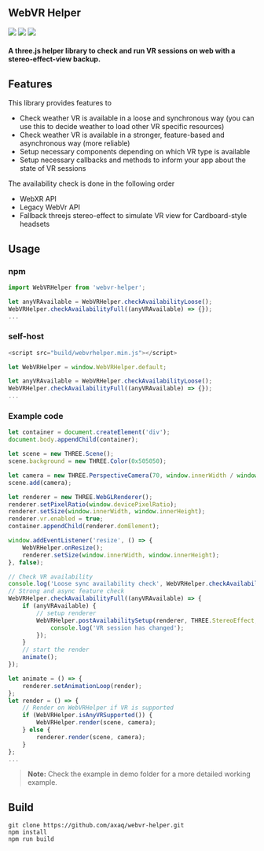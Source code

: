 <h2>WebVR Helper</h2>
<a href="https://travis-ci.org/axaq/webvr-helper"><img src="https://travis-ci.org/axaq/webvr-helper.svg?branch=master" /></a> <a href="https://david-dm.org/axaq/webvr-helper?type=dev"><img src="https://david-dm.org/axaq/webvr-helper.svg" /></a> <a href="https://api.dependabot.com/badges/status?host=github&repo=axaq/webvr-helper"><img src="https://api.dependabot.com/badges/status?host=github&repo=axaq/webvr-helper" /></a> 
 
#### A three.js helper library to check and run VR sessions on web with a stereo-effect-view backup.

## Features

This library provides features to 
- Check weather VR is available in a loose and synchronous way (you can use this to decide weather to load other VR specific resources)
- Check weather VR is available in a stronger, feature-based and asynchronous way (more reliable)
- Setup necessary components depending on which VR type is available
- Setup necessary callbacks and methods to inform your app about the state of VR sessions

The availability check is done in the following order
- WebXR API
- Legacy WebVr API
- Fallback threejs stereo-effect to simulate VR view for Cardboard-style headsets

## Usage

### npm
```js
import WebVRHelper from 'webvr-helper';

let anyVRAvailable = WebVRHelper.checkAvailabilityLoose();
WebVRHelper.checkAvailabilityFull((anyVRAvailable) => {});
...
```

### self-host
```js
<script src="build/webvrhelper.min.js"></script>

let WebVRHelper = window.WebVRHelper.default;

let anyVRAvailable = WebVRHelper.checkAvailabilityLoose();
WebVRHelper.checkAvailabilityFull((anyVRAvailable) => {});
...
```

### Example code
```js
let container = document.createElement('div');
document.body.appendChild(container);

let scene = new THREE.Scene();
scene.background = new THREE.Color(0x505050);

let camera = new THREE.PerspectiveCamera(70, window.innerWidth / window.innerHeight, 0.1, 10);
scene.add(camera);

let renderer = new THREE.WebGLRenderer();
renderer.setPixelRatio(window.devicePixelRatio);
renderer.setSize(window.innerWidth, window.innerHeight);
renderer.vr.enabled = true;
container.appendChild(renderer.domElement);

window.addEventListener('resize', () => {
    WebVRHelper.onResize();
    renderer.setSize(window.innerWidth, window.innerHeight);
}, false);

// Check VR availability
console.log('Loose sync availability check', WebVRHelper.checkAvailabilityLoose());
// Strong and async feature check
WebVRHelper.checkAvailabilityFull((anyVRAvailable) => {
    if (anyVRAvailable) {
        // setup renderer
        WebVRHelper.postAvailabilitySetup(renderer, THREE.StereoEffect, () => {
            console.log('VR session has changed');
        });
    }
    // start the render
    animate();
});

let animate = () => {
    renderer.setAnimationLoop(render);
};
let render = () => {
    // Render on WebVRHelper if VR is supported
    if (WebVRHelper.isAnyVRSupported()) {
        WebVRHelper.render(scene, camera);
    } else {
        renderer.render(scene, camera);
    }
};
...
```

> **Note:** Check the example in demo folder for a more detailed working example.

## Build

```
git clone https://github.com/axaq/webvr-helper.git
npm install
npm run build
```
